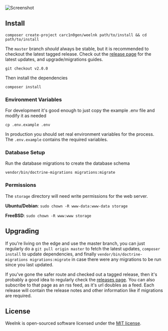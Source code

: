 ![Screenshot](https://i.imgur.com/VxXhcqv.png)

## Install

`composer create-project carc1n0gen/weelnk path/to/install && cd path/to/install`

The `master` branch *should* always be stable, but it is recommended to checkout the latest tagged release.  Check out 
the [release page](https://github.com/carc1n0gen/weelnk/releases) for the latest updates, and upgrade/migrations guides.

`git checkout v2.0.0`

Then install the dependencies

`composer install`

### Environment Variables

For development it's good enough to just copy the example .env file and modify it as needed

`cp .env.example .env`

In production you should set real environment variables for the process.  The `.env.example` contains the required variables.

<!--
In nginx this can be done like so:

```nginx
location ~ \.php$ {
  ...
  fastcgi_param SOME_VARIABLE some_value;
  ...
}
```
-->

### Database Setup

Run the database migrations to create the database schema

`vendor/bin/doctrine-migrations migrations:migrate`

### Permissions

The `storage` directory will need write permissions for the web server.

**Ubuntu/Debian**: `sudo chown -R www-data:www-data storage`

**FreeBSD**: `sudo chown -R www:www storage`

## Upgrading

If you're living on the edge and use the master branch, you can just regularly do a `git pull origin master` to fetch the latest updates, `composer install` to update dependencies, and finally `vendor/bin/doctrine-migrations migrations:migrate` in case there were any migrations to be run since you last updated.

If you've gone the safer route and checked out a tagged release, then it's probably a good idea to regularly check the [releases page](https://github.com/carc1n0gen/weelnk/releases). You can also subscribe to that page as an rss feed, as it's url doubles as a feed.  Each release will contain the release notes and other information like if migrations are required.

## License

Weelnk is open-sourced software licensed under the [MIT license](http://opensource.org/licenses/MIT).